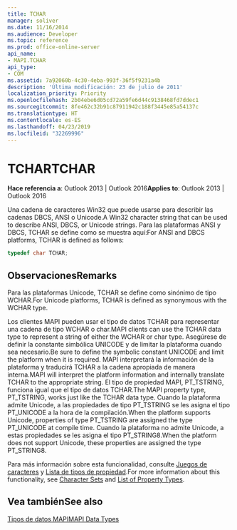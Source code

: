 ```yaml
---
title: TCHAR
manager: soliver
ms.date: 11/16/2014
ms.audience: Developer
ms.topic: reference
ms.prod: office-online-server
api_name:
- MAPI.TCHAR
api_type:
- COM
ms.assetid: 7a92060b-4c30-4eba-993f-36f5f9231a4b
description: 'Última modificación: 23 de julio de 2011'
localization_priority: Priority
ms.openlocfilehash: 2b04ebe6d05cd72a59fe6d44c9138468fd7ddec1
ms.sourcegitcommit: 8fe462c32b91c87911942c188f3445e85a54137c
ms.translationtype: HT
ms.contentlocale: es-ES
ms.lasthandoff: 04/23/2019
ms.locfileid: "32269996"
---
```

# <a name="tchar"></a><span data-ttu-id="1b651-103">TCHAR</span><span class="sxs-lookup"><span data-stu-id="1b651-103">TCHAR</span></span>

  
  
<span data-ttu-id="1b651-104">**Hace referencia a**: Outlook 2013 | Outlook 2016</span><span class="sxs-lookup"><span data-stu-id="1b651-104">**Applies to**: Outlook 2013 | Outlook 2016</span></span> 
  
<span data-ttu-id="1b651-105">Una cadena de caracteres Win32 que puede usarse para describir las cadenas DBCS, ANSI o Unicode.</span><span class="sxs-lookup"><span data-stu-id="1b651-105">A Win32 character string that can be used to describe ANSI, DBCS, or Unicode strings.</span></span> <span data-ttu-id="1b651-106">Para las plataformas ANSI y DBCS, TCHAR se define como se muestra aquí:</span><span class="sxs-lookup"><span data-stu-id="1b651-106">For ANSI and DBCS platforms, TCHAR is defined as follows:</span></span>
  
```cpp
typedef char TCHAR;

```

## <a name="remarks"></a><span data-ttu-id="1b651-107">Observaciones</span><span class="sxs-lookup"><span data-stu-id="1b651-107">Remarks</span></span>

<span data-ttu-id="1b651-108">Para las plataformas Unicode, TCHAR se define como sinónimo de tipo WCHAR.</span><span class="sxs-lookup"><span data-stu-id="1b651-108">For Unicode platforms, TCHAR is defined as synonymous with the WCHAR type.</span></span> 
  
<span data-ttu-id="1b651-109">Los clientes MAPI pueden usar el tipo de datos TCHAR para representar una cadena de tipo WCHAR o char.</span><span class="sxs-lookup"><span data-stu-id="1b651-109">MAPI clients can use the TCHAR data type to represent a string of either the WCHAR or char type.</span></span> <span data-ttu-id="1b651-110">Asegúrese de definir la constante simbólica UNICODE y de limitar la plataforma cuando sea necesario.</span><span class="sxs-lookup"><span data-stu-id="1b651-110">Be sure to define the symbolic constant UNICODE and limit the platform when it is required.</span></span> <span data-ttu-id="1b651-111">MAPI interpretará la información de la plataforma y traducirá TCHAR a la cadena apropiada de manera interna.</span><span class="sxs-lookup"><span data-stu-id="1b651-111">MAPI will interpret the platform information and internally translate TCHAR to the appropriate string.</span></span> <span data-ttu-id="1b651-112">El tipo de propiedad MAPI, PT_TSTRING, funciona igual que el tipo de datos TCHAR.</span><span class="sxs-lookup"><span data-stu-id="1b651-112">The MAPI property type, PT_TSTRING, works just like the TCHAR data type.</span></span> <span data-ttu-id="1b651-113">Cuando la plataforma admite Unicode, a las propiedades de tipo PT_TSTRING se les asigna el tipo PT_UNICODE a la hora de la compilación.</span><span class="sxs-lookup"><span data-stu-id="1b651-113">When the platform supports Unicode, properties of type PT_TSTRING are assigned the type PT_UNICODE at compile time.</span></span> <span data-ttu-id="1b651-114">Cuando la plataforma no admite Unicode, a estas propiedades se les asigna el tipo PT_STRING8.</span><span class="sxs-lookup"><span data-stu-id="1b651-114">When the platform does not support Unicode, these properties are assigned the type PT_STRING8.</span></span>
  
<span data-ttu-id="1b651-115">Para más información sobre esta funcionalidad, consulte [Juegos de caracteres](mapi-character-sets.md) y [Lista de tipos de propiedad](property-types.md).</span><span class="sxs-lookup"><span data-stu-id="1b651-115">For more information about this functionality, see [Character Sets](mapi-character-sets.md) and [List of Property Types](property-types.md).</span></span> 
  
## <a name="see-also"></a><span data-ttu-id="1b651-116">Vea también</span><span class="sxs-lookup"><span data-stu-id="1b651-116">See also</span></span>



[<span data-ttu-id="1b651-117">Tipos de datos MAPI</span><span class="sxs-lookup"><span data-stu-id="1b651-117">MAPI Data Types</span></span>](mapi-data-types.md)

